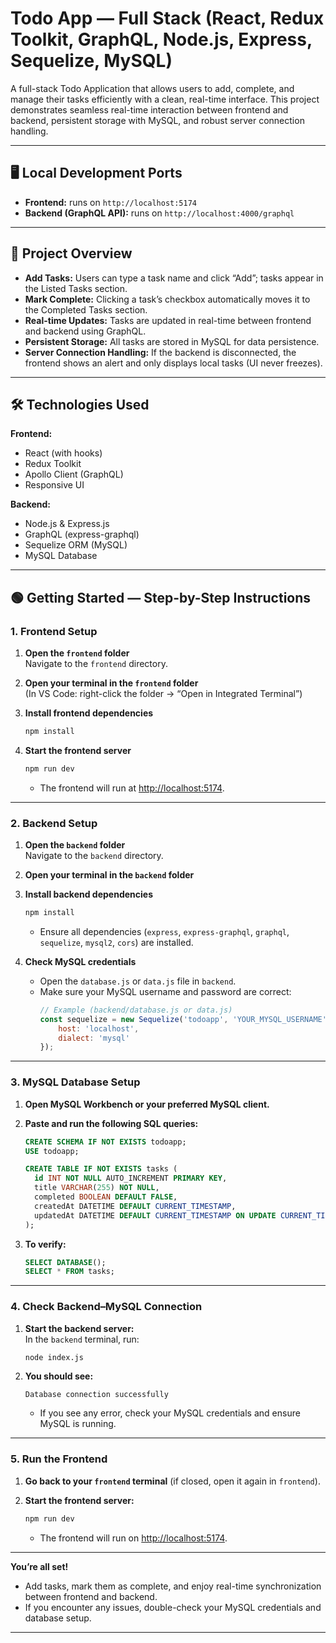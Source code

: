 # Todo App — Full Stack (React, Redux Toolkit, GraphQL, Node.js, Express, Sequelize, MySQL)

A full-stack Todo Application that allows users to add, complete, and manage their tasks efficiently with a clean, real-time interface. This project demonstrates seamless real-time interaction between frontend and backend, persistent storage with MySQL, and robust server connection handling.

---

## 🖥️ Local Development Ports

- **Frontend:** runs on `http://localhost:5174`
- **Backend (GraphQL API):** runs on `http://localhost:4000/graphql`

---

## 🚀 Project Overview

- **Add Tasks:** Users can type a task name and click “Add”; tasks appear in the Listed Tasks section.
- **Mark Complete:** Clicking a task’s checkbox automatically moves it to the Completed Tasks section.
- **Real-time Updates:** Tasks are updated in real-time between frontend and backend using GraphQL.
- **Persistent Storage:** All tasks are stored in MySQL for data persistence.
- **Server Connection Handling:** If the backend is disconnected, the frontend shows an alert and only displays local tasks (UI never freezes).

---

## 🛠️ Technologies Used

**Frontend:**
- React (with hooks)
- Redux Toolkit
- Apollo Client (GraphQL)
- Responsive UI

**Backend:**
- Node.js & Express.js
- GraphQL (express-graphql)
- Sequelize ORM (MySQL)
- MySQL Database

---

## 🟢 Getting Started — Step-by-Step Instructions

### 1. **Frontend Setup**

1. **Open the `frontend` folder**  
   Navigate to the `frontend` directory.

2. **Open your terminal in the `frontend` folder**  
   (In VS Code: right-click the folder → “Open in Integrated Terminal”)

3. **Install frontend dependencies**  
   ```bash
   npm install
   ```

4. **Start the frontend server**  
   ```bash
   npm run dev
   ```
   - The frontend will run at [http://localhost:5174](http://localhost:5174).

---

### 2. **Backend Setup**

1. **Open the `backend` folder**  
   Navigate to the `backend` directory.

2. **Open your terminal in the `backend` folder**

3. **Install backend dependencies**  
   ```bash
   npm install
   ```
   - Ensure all dependencies (`express`, `express-graphql`, `graphql`, `sequelize`, `mysql2`, `cors`) are installed.

4. **Check MySQL credentials**  
   - Open the `database.js` or `data.js` file in `backend`.
   - Make sure your MySQL username and password are correct:
     ```js
     // Example (backend/database.js or data.js)
     const sequelize = new Sequelize('todoapp', 'YOUR_MYSQL_USERNAME', 'YOUR_MYSQL_PASSWORD', {
         host: 'localhost',
         dialect: 'mysql'
     });
     ```

---

### 3. **MySQL Database Setup**

1. **Open MySQL Workbench or your preferred MySQL client.**

2. **Paste and run the following SQL queries:**
   ```sql
   CREATE SCHEMA IF NOT EXISTS todoapp;
   USE todoapp;

   CREATE TABLE IF NOT EXISTS tasks (
     id INT NOT NULL AUTO_INCREMENT PRIMARY KEY,
     title VARCHAR(255) NOT NULL,
     completed BOOLEAN DEFAULT FALSE,
     createdAt DATETIME DEFAULT CURRENT_TIMESTAMP,
     updatedAt DATETIME DEFAULT CURRENT_TIMESTAMP ON UPDATE CURRENT_TIMESTAMP
   );
   ```

3. **To verify:**
   ```sql
   SELECT DATABASE();
   SELECT * FROM tasks;
   ```

---

### 4. **Check Backend–MySQL Connection**

1. **Start the backend server:**  
   In the `backend` terminal, run:
   ```bash
   node index.js
   ```
2. **You should see:**  
   ```
   Database connection successfully
   ```
   - If you see any error, check your MySQL credentials and ensure MySQL is running.

---

### 5. **Run the Frontend**

1. **Go back to your `frontend` terminal** (if closed, open it again in `frontend`).

2. **Start the frontend server:**  
   ```bash
   npm run dev
   ```
   - The frontend will run on [http://localhost:5174](http://localhost:5174).

---



**You’re all set!**  
- Add tasks, mark them as complete, and enjoy real-time synchronization between frontend and backend.
- If you encounter any issues, double-check your MySQL credentials and database setup.

---
